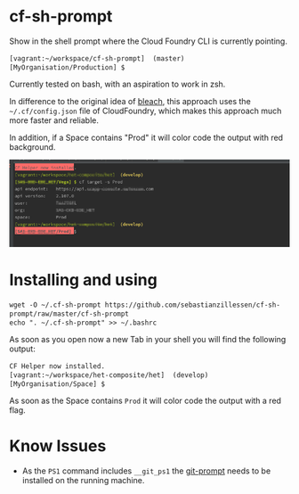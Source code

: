 
cf-sh-prompt
============

Show in the shell prompt where the Cloud Foundry CLI is currently pointing.

```
[vagrant:~/workspace/cf-sh-prompt]  (master) 
[MyOrganisation/Production] $
```

Currently tested on bash, with an aspiration to work in zsh.

In difference to the original idea of [bleach](https://github.com/bleach/cf-sh-prompt), this approach uses the `~/.cf/config.json` file of CloudFoundry, which makes this approach much more faster and reliable.

In addition, if a Space contains "Prod" it will color code the output with red background.

![Example](./terminal-cf-sh-prompt.png/?raw=true "Color coded output.")
 

Installing and using
====================
```
wget -O ~/.cf-sh-prompt https://github.com/sebastianzillessen/cf-sh-prompt/raw/master/cf-sh-prompt
echo ". ~/.cf-sh-prompt" >> ~/.bashrc
```

As soon as you open now a new Tab in your shell you will find the following output:

```
CF Helper now installed.
[vagrant:~/workspace/het-composite/het]  (develop) 
[MyOrganisation/Space] $ 
```
As soon as the Space contains `Prod` it will color code the output with a red flag. 

Know Issues
====================

- As the `PS1` command includes `__git_ps1` the [git-prompt](https://github.com/git/git/blob/master/contrib/completion/git-prompt.sh) needs to be installed on the running machine. 